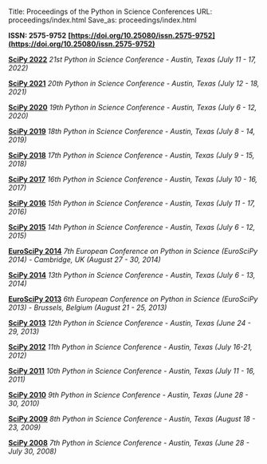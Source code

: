 Title: Proceedings of the Python in Science Conferences
URL: proceedings/index.html
Save_as: proceedings/index.html

**ISSN: 2575-9752**
**[https://doi.org/10.25080/issn.2575-9752](https://doi.org/10.25080/issn.2575-9752)**

**[SciPy 2022](https://conference.scipy.org/proceedings/scipy2022)**
 *21st Python in Science Conference - Austin, Texas (July 11 - 17, 2022)*

**[SciPy 2021](https://conference.scipy.org/proceedings/scipy2021)**
 *20th Python in Science Conference - Austin, Texas (July 12 - 18, 2021)*

**[SciPy 2020](https://conference.scipy.org/proceedings/scipy2020)**
 *19th Python in Science Conference - Austin, Texas (July 6 - 12, 2020)*

**[SciPy 2019](https://conference.scipy.org/proceedings/scipy2019)**
 *18th Python in Science Conference - Austin, Texas (July 8 - 14, 2019)*

**[SciPy 2018](https://conference.scipy.org/proceedings/scipy2018)**
 *17th Python in Science Conference - Austin, Texas (July 9 - 15, 2018)*

**[SciPy 2017](https://conference.scipy.org/proceedings/scipy2017)**
 *16th Python in Science Conference - Austin, Texas (July 10 - 16, 2017)*

**[SciPy 2016](https://conference.scipy.org/proceedings/scipy2016)**
 *15th Python in Science Conference - Austin, Texas (July 11 - 17, 2016)*

**[SciPy 2015](https://conference.scipy.org/proceedings/scipy2015)**
 *14th Python in Science Conference - Austin, Texas (July 6 - 12, 2015)*

**[EuroSciPy 2014](http://arxiv.org/abs/1412.7030)**
 *7th European Conference on Python in Science (EuroSciPy 2014) - Cambridge, UK (August 27 - 30, 2014)*

**[SciPy 2014](https://conference.scipy.org/proceedings/scipy2014)**
 *13th Python in Science Conference - Austin, Texas (July 6 - 13, 2014)*

**[EuroSciPy 2013](http://arxiv.org/abs/1405.0166)**
 *6th European Conference on Python in Science (EuroSciPy 2013) - Brussels, Belgium (August 21 - 25, 2013)*

**[SciPy 2013](https://conference.scipy.org/proceedings/scipy2013)**
 *12th Python in Science Conference - Austin, Texas (June 24 - 29, 2013)*

**[SciPy 2012](https://conference.scipy.org/proceedings/scipy2012)**
 *11th Python in Science Conference - Austin, Texas (July 16-21, 2012)*

**[SciPy 2011](https://conference.scipy.org/proceedings/scipy2011)**
 *10th Python in Science Conference - Austin, Texas (July 11 - 16, 2011)*

**[SciPy 2010](https://conference.scipy.org/proceedings/scipy2010)**
 *9th Python in Science Conference - Austin, Texas (June 28 - 30, 2010)*

**[SciPy 2009](https://conference.scipy.org/proceedings/scipy2009)**
 *8th Python in Science Conference - Austin, Texas (August 18 - 23, 2009)*


**[SciPy 2008](https://conference.scipy.org/proceedings/scipy2008)**
 *7th Python in Science Conference - Austin, Texas (June 28 - July 30, 2008)*
